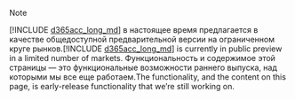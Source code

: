 > [!NOTE]
> <span data-ttu-id="1c65c-101">[!INCLUDE [d365acc_long_md](d365acc_long_md.md)] в настоящее время предлагается в качестве общедоступной предварительной версии на ограниченном круге рынков.</span><span class="sxs-lookup"><span data-stu-id="1c65c-101">[!INCLUDE [d365acc_long_md](d365acc_long_md.md)] is currently in public preview in a limited number of markets.</span></span> <span data-ttu-id="1c65c-102">Функциональность и содержимое этой страницы — это функциональные возможности раннего выпуска, над которыми мы все еще работаем.</span><span class="sxs-lookup"><span data-stu-id="1c65c-102">The functionality, and the content on this page, is early-release functionality that we’re still working on.</span></span>
